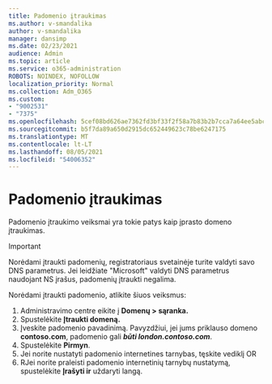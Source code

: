 ```yaml
---
title: Padomenio įtraukimas
ms.author: v-smandalika
author: v-smandalika
manager: dansimp
ms.date: 02/23/2021
audience: Admin
ms.topic: article
ms.service: o365-administration
ROBOTS: NOINDEX, NOFOLLOW
localization_priority: Normal
ms.collection: Adm_O365
ms.custom:
- "9002531"
- "7375"
ms.openlocfilehash: 5cef08bd626ae7362fd3bf33f2f58a7b83b2b7cca7a64ee5abc9efaa546acd72
ms.sourcegitcommit: b5f7da89a650d2915dc652449623c78be6247175
ms.translationtype: MT
ms.contentlocale: lt-LT
ms.lasthandoff: 08/05/2021
ms.locfileid: "54006352"
---
```

# <a name="add-a-subdomain"></a>Padomenio įtraukimas

Padomenio įtraukimo veiksmai yra tokie patys kaip įprasto domeno įtraukimas. 

> [!IMPORTANT]
> Norėdami įtraukti padomenių, registratoriaus svetainėje turite valdyti savo DNS parametrus. Jei leidžiate "Microsoft" valdyti DNS parametrus naudojant NS įrašus, padomenių įtraukti negalima. 

Norėdami įtraukti padomenio, atlikite šiuos veiksmus:

1. Administravimo centre eikite į **Domenų > sąranka.**
2. Spustelėkite **Įtraukti domeną.**
3. Įveskite padomenio pavadinimą. Pavyzdžiui, jei jums priklauso domeno **contoso.com**, padomenio gali **_būti london.contoso.com_**.
4. Spustelėkite **Pirmyn**.
5. Jei norite nustatyti padomenio internetines tarnybas, tęskite vediklį OR
6. RJei norite praleisti padomenio internetinių tarnybų nustatymą, spustelėkite **Įrašyti ir** uždaryti langą.


